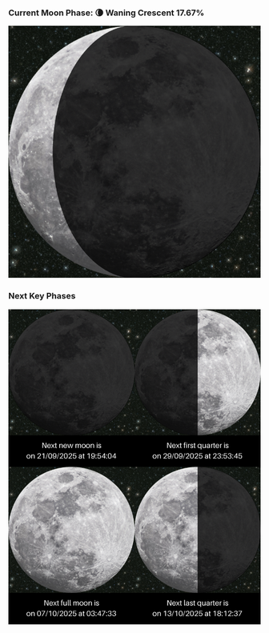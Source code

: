 ### Current Moon Phase: 🌘 Waning Crescent 17.67%
![Moon Phase](moonphase.png)
### Next Key Phases
![Gallery](gallery.png)
